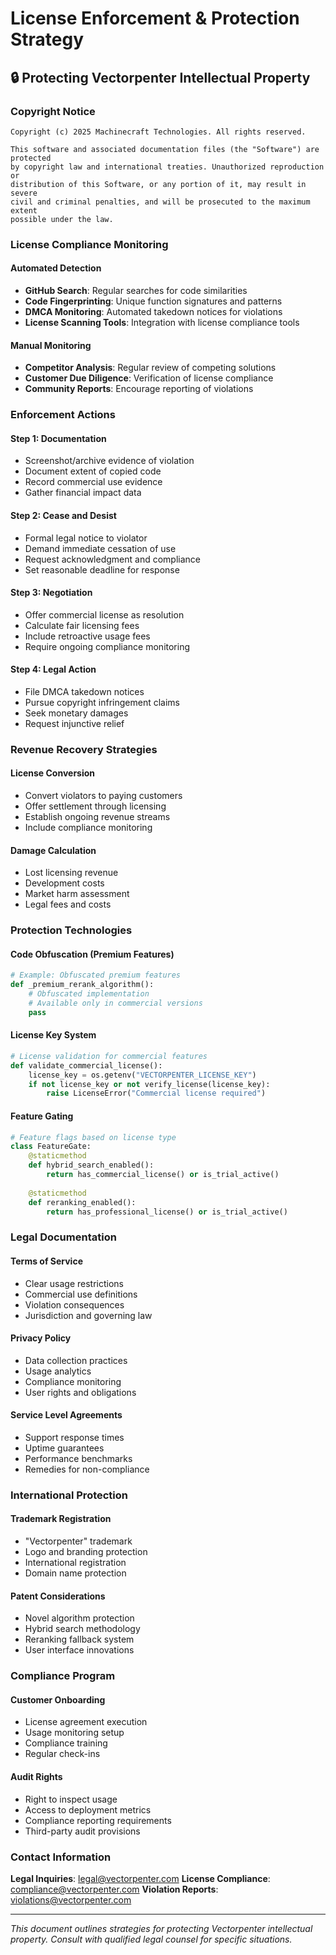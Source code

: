 # License Enforcement & Protection Strategy

## 🔒 Protecting Vectorpenter Intellectual Property

### Copyright Notice
```
Copyright (c) 2025 Machinecraft Technologies. All rights reserved.

This software and associated documentation files (the "Software") are protected 
by copyright law and international treaties. Unauthorized reproduction or 
distribution of this Software, or any portion of it, may result in severe 
civil and criminal penalties, and will be prosecuted to the maximum extent 
possible under the law.
```

### License Compliance Monitoring

#### Automated Detection
- **GitHub Search**: Regular searches for code similarities
- **Code Fingerprinting**: Unique function signatures and patterns
- **DMCA Monitoring**: Automated takedown notices for violations
- **License Scanning Tools**: Integration with license compliance tools

#### Manual Monitoring
- **Competitor Analysis**: Regular review of competing solutions
- **Customer Due Diligence**: Verification of license compliance
- **Community Reports**: Encourage reporting of violations

### Enforcement Actions

#### Step 1: Documentation
- Screenshot/archive evidence of violation
- Document extent of copied code
- Record commercial use evidence
- Gather financial impact data

#### Step 2: Cease and Desist
- Formal legal notice to violator
- Demand immediate cessation of use
- Request acknowledgment and compliance
- Set reasonable deadline for response

#### Step 3: Negotiation
- Offer commercial license as resolution
- Calculate fair licensing fees
- Include retroactive usage fees
- Require ongoing compliance monitoring

#### Step 4: Legal Action
- File DMCA takedown notices
- Pursue copyright infringement claims
- Seek monetary damages
- Request injunctive relief

### Revenue Recovery Strategies

#### License Conversion
- Convert violators to paying customers
- Offer settlement through licensing
- Establish ongoing revenue streams
- Include compliance monitoring

#### Damage Calculation
- Lost licensing revenue
- Development costs
- Market harm assessment
- Legal fees and costs

### Protection Technologies

#### Code Obfuscation (Premium Features)
```python
# Example: Obfuscated premium features
def _premium_rerank_algorithm():
    # Obfuscated implementation
    # Available only in commercial versions
    pass
```

#### License Key System
```python
# License validation for commercial features
def validate_commercial_license():
    license_key = os.getenv("VECTORPENTER_LICENSE_KEY")
    if not license_key or not verify_license(license_key):
        raise LicenseError("Commercial license required")
```

#### Feature Gating
```python
# Feature flags based on license type
class FeatureGate:
    @staticmethod
    def hybrid_search_enabled():
        return has_commercial_license() or is_trial_active()
    
    @staticmethod
    def reranking_enabled():
        return has_professional_license() or is_trial_active()
```

### Legal Documentation

#### Terms of Service
- Clear usage restrictions
- Commercial use definitions
- Violation consequences
- Jurisdiction and governing law

#### Privacy Policy
- Data collection practices
- Usage analytics
- Compliance monitoring
- User rights and obligations

#### Service Level Agreements
- Support response times
- Uptime guarantees
- Performance benchmarks
- Remedies for non-compliance

### International Protection

#### Trademark Registration
- "Vectorpenter" trademark
- Logo and branding protection
- International registration
- Domain name protection

#### Patent Considerations
- Novel algorithm protection
- Hybrid search methodology
- Reranking fallback system
- User interface innovations

### Compliance Program

#### Customer Onboarding
- License agreement execution
- Usage monitoring setup
- Compliance training
- Regular check-ins

#### Audit Rights
- Right to inspect usage
- Access to deployment metrics
- Compliance reporting requirements
- Third-party audit provisions

### Contact Information

**Legal Inquiries**: legal@vectorpenter.com
**License Compliance**: compliance@vectorpenter.com
**Violation Reports**: violations@vectorpenter.com

---

*This document outlines strategies for protecting Vectorpenter intellectual property. 
Consult with qualified legal counsel for specific situations.*
